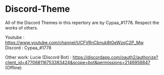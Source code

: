 # Discord-Theme
All of the Discord Themes in this repertory are by Cypaa_#1778. Respect the works of others.

Youtube : https://www.youtube.com/channel/UCFVRnCbnuk8tGeWzqC2P_Mw
Discord : Cypaa_#1778

Other work:
Lucie (Discord Bot) : https://discordapp.com/oauth2/authorize?client_id=477068116753383424&scope=bot&permissions=2146958847 (Offline)
